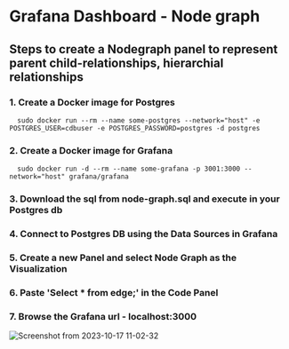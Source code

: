 # Grafana Dashboard - Node graph

## Steps to create a Nodegraph panel to represent parent child-relationships, hierarchial relationships

### 1. Create a Docker image for Postgres
      sudo docker run --rm --name some-postgres --network="host" -e POSTGRES_USER=cdbuser -e POSTGRES_PASSWORD=postgres -d postgres
   
### 2. Create a Docker image for Grafana
      sudo docker run -d --rm --name some-grafana -p 3001:3000 --network="host" grafana/grafana

### 3. Download the sql from node-graph.sql and execute in your Postgres db

### 4. Connect to Postgres DB using the Data Sources in Grafana 

### 5. Create a new Panel and select Node Graph as the Visualization

### 6. Paste 'Select * from edge;' in the Code Panel

### 7. Browse the Grafana url - localhost:3000
![Screenshot from 2023-10-17 11-02-32](https://github.com/vwake7/play-with-grafana/assets/67334021/96d6c568-de4f-497e-a98c-7662bf07d8c4)

   
